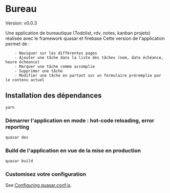 # Bureau 

Version: v0.0.3

Une application de bureautique (Todolist, rdv, notes, kanban projets) réalisée avec le framework quasar et firebase
Cette version de l'application permet de :

        - Naviguer sur les différentes pages
        - Ajouter une tâche dans la liste des tâches (nom, date échéance, heure échéance)
        - Marquer une tâche comme accomplie
        - Supprimer une tâche
        - Modifier une tâche en partant sur un formulaire préremplie par le contenu actuel



## Installation des dépendances
```bash
yarn
```

### Démarrer l'application en mode : hot-code reloading, error reporting
```bash
quasar dev
```


### Build de l'application en vue de la mise en production
```bash
quasar build
```

### Customisez votre configuration
See [Configuring quasar.conf.js](https://quasar.dev/quasar-cli/quasar-conf-js).
